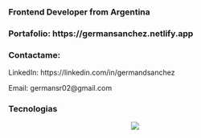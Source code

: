 <h3 align="left">Frontend Developer from Argentina</h3>

<h3 align="left">Portafolio: https://germansanchez.netlify.app</h3>

<h3 align="left">Contactame:</h3>

<p align="left">
    LinkedIn: https://linkedin.com/in/germandsanchez
</p>
<p align="left">
    Email: germansr02@gmail.com
</p>

<h3 align="left">Tecnologias</h3>

<p align="center">
  <a href="https://skillicons.dev">
    <img src="https://skillicons.dev/icons?i=html,css,js,react,angular,tailwind" />
  </a>
</p>